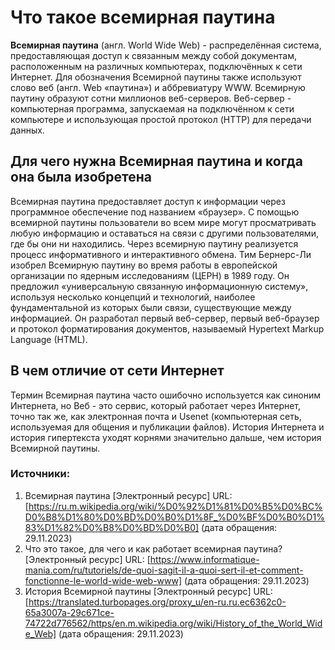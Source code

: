 # Что такое всемирная паутина

**Всемирная паутина** (англ. World Wide Web) - распределённая система, 
предоставляющая доступ к связанным между собой документам, 
расположенным на различных компьютерах, подключённых к сети Интернет. 
Для обозначения Всемирной паутины также используют слово веб (англ. Web «паутина») 
и аббревиатуру WWW.
Всемирную паутину образуют сотни миллионов веб-серверов. 
Веб-сервер - компьютерная программа, запускаемая на подключённом к сети компьютере 
и использующая простой протокол (HTTP) для передачи данных. 
## Для чего нужна Всемирная паутина и когда она была изобретена

Всемирная паутина  предоставляет доступ к информации через программное обеспечение 
под названием «браузер». 
С помощью всемирной паутины пользователи во всем мире могут просматривать 
любую информацию и оставаться на связи с другими пользователями, где бы они ни находились.
Через всемирную паутину реализуется процесс информативного и интерактивного обмена. 
Тим Бернерс-Ли изобрел Всемирную паутину во время работы в европейской организации
по ядерным исследованиям (ЦЕРН) в 1989 году. 
Он предложил «универсальную связанную информационную систему», 
используя несколько концепций и технологий, наиболее фундаментальной из которых были связи, существующие между информацией. 
Он разработал первый веб-сервер, первый веб-браузер и протокол форматирования документов, 
называемый Hypertext Markup Language (HTML).
## В чем отличие от сети Интернет

Термин Всемирная паутина часто ошибочно используется как синоним Интернета, 
но Веб - это сервис, который работает через Интернет, точно так же, как электронная почта и Usenet (компьютерная сеть, используемая для общения и публикации файлов). История Интернета и история гипертекста уходят корнями значительно дальше, чем история Всемирной паутины.
### Источники:

 1. Всемирная паутина [Электронный ресурс] URL:
[https://ru.m.wikipedia.org/wiki/%D0%92%D1%81%D0%B5%D0%BC%D0%B8%D1%80%D0%BD%D0%B0%D1%8F_%D0%BF%D0%B0%D1%83%D1%82%D0%B8%D0%BD%D0%B0] (дата обращения: 29.11.2023) 
 2. Что это такое, для чего и как работает всемирная паутина? [Электронный ресурс] URL:
[https://www.informatique-mania.com/ru/tutoriels/de-quoi-sagit-il-a-quoi-sert-il-et-comment-fonctionne-le-world-wide-web-www] (дата обращения: 29.11.2023) 
3. История Всемирной паутины [Электронный ресурс] URL: [https://translated.turbopages.org/proxy_u/en-ru.ru.ec6362c0-65a3007a-29c671ce-74722d776562/https/en.m.wikipedia.org/wiki/History_of_the_World_Wide_Web] (дата обращения: 29.11.2023) 